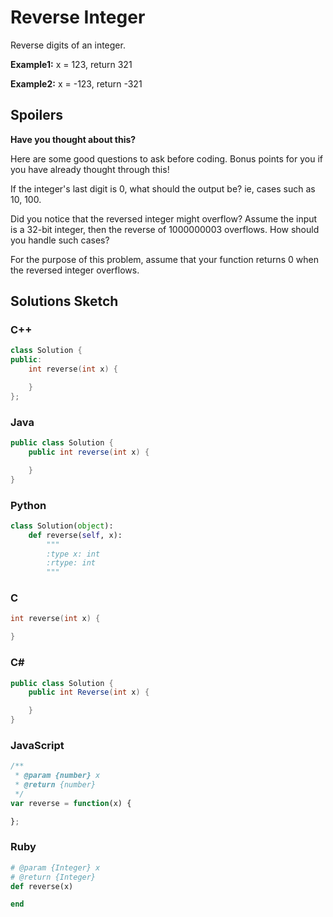 # Reverse Integer

Reverse digits of an integer.

**Example1:** x = 123, return 321

**Example2:** x = -123, return -321 

## Spoilers
**Have you thought about this?**

Here are some good questions to ask before coding. Bonus points for you if you have already thought through this!

If the integer's last digit is 0, what should the output be? ie, cases such as 10, 100.

Did you notice that the reversed integer might overflow? Assume the input is a 32-bit integer, then the reverse of 1000000003 overflows. How should you handle such cases?

For the purpose of this problem, assume that your function returns 0 when the reversed integer overflows.

## Solutions Sketch

### C++
```C++
class Solution {
public:
    int reverse(int x) {

    }
};
```

### Java
```Java
public class Solution {
    public int reverse(int x) {

    }
}
```

### Python
```Python
class Solution(object):
    def reverse(self, x):
        """
        :type x: int
        :rtype: int
        """
```

### C
```C
int reverse(int x) {

}
```

### C# 
```C#
public class Solution {
    public int Reverse(int x) {

    }
}
```

### JavaScript
```JavaScript
/**
 * @param {number} x
 * @return {number}
 */
var reverse = function(x) {

};
```

### Ruby
```Ruby
# @param {Integer} x
# @return {Integer}
def reverse(x)

end
```